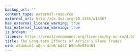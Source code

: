 ```yaml
---
backup_url: ''
content_type: external-resource
external_url: http://dx.doi.org/10.3386/w13367
has_external_licence_warning: true
has_external_license_warning: true
is_broken: ''
license: https://creativecommons.org/licenses/by-nc-sa/4.0/
title: The Long-term Effects of Africa's Slave Trades
uid: d5dabcb1-a0ca-4cb6-bdf7-b5da9e65bd83
---
```

